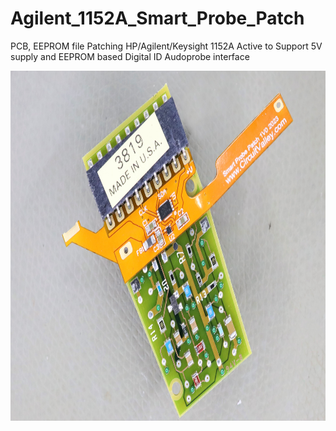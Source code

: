 # Agilent_1152A_Smart_Probe_Patch
PCB, EEPROM file Patching HP/Agilent/Keysight 1152A Active to Support 5V supply and EEPROM based Digital ID Audoprobe interface 


<a href="https://www.circuitvalley.com/2023/05/agilent-keysight-1152a-active-probe-smart-probe-eeprom-.html">
<img src="https://raw.githubusercontent.com/circuitvalley/Agilent_1152A_Smart_Probe_Patch/main/Images/agilent_1152A_active_probe_smart_probe_hack%20(4).JPG" alt="1152A" width="830" height="560">
</a>
